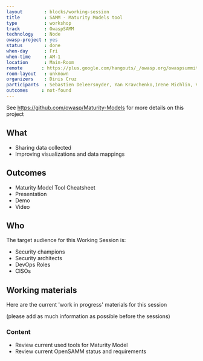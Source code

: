 ```yaml
---
layout        : blocks/working-session
title         : SAMM - Maturity Models tool
type          : workshop
track         : OwaspSAMM
technology    : Node
owasp-project : yes
status        : done
when-day      : Fri
when-time     : AM-1
location      : Main-Room
remote       : https://plus.google.com/hangouts/_/owasp.org/owaspsummit-sam
room-layout   : unknown
organizers    : Dinis Cruz
participants  : Sebastien Deleersnyder, Yan Kravchenko,Irene Michlin, Viktor Lindstrom, Phil Parker, Mateo Martinez, Brian Glas, Bart De Win
outcomes     : not-found
---
```


See https://github.com/owasp/Maturity-Models for more details on this project

## What

 - Sharing data collected
 - Improving visualizations and data mappings

## Outcomes

- Maturity Model Tool Cheatsheet
- Presentation
- Demo
- Video


## Who

The target audience for this Working Session is:

- Security champions
- Security architects
- DevOps Roles
- CISOs


## Working materials

Here are the current 'work in progress' materials for this session

(please add as much information as possible before the sessions)

### Content

- Review current used tools for Maturity Model
- Review current OpenSAMM status and requirements
